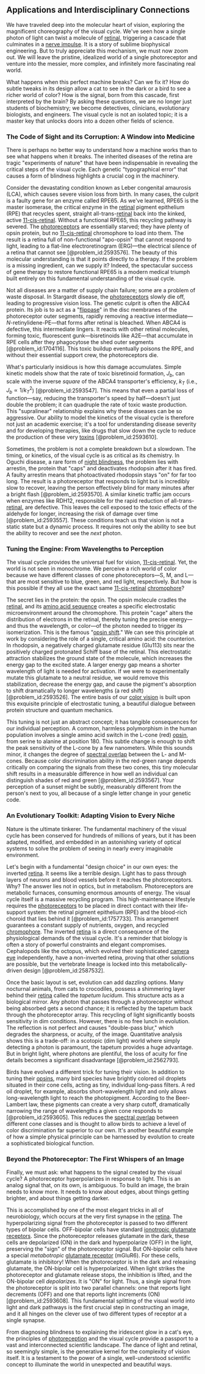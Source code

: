 ## Applications and Interdisciplinary Connections

We have traveled deep into the molecular heart of vision, exploring the magnificent choreography of the visual cycle. We've seen how a single photon of light can twist a molecule of [retinal](@article_id:177175), triggering a cascade that culminates in a [nerve impulse](@article_id:163446). It is a story of sublime biophysical engineering. But to truly appreciate this mechanism, we must now zoom out. We will leave the pristine, idealized world of a single photoreceptor and venture into the messier, more complex, and infinitely more fascinating real world.

What happens when this perfect machine breaks? Can we fix it? How do subtle tweaks in its design allow a cat to see in the dark or a bird to see a richer world of color? How is the signal, born from this cascade, first interpreted by the brain? By asking these questions, we are no longer just students of biochemistry; we become detectives, clinicians, evolutionary biologists, and engineers. The visual cycle is not an isolated topic; it is a master key that unlocks doors into a dozen other fields of science.

### The Code of Sight and its Corruption: A Window into Medicine

There is perhaps no better way to understand how a machine works than to see what happens when it breaks. The inherited diseases of the retina are tragic "experiments of nature" that have been indispensable in revealing the critical steps of the visual cycle. Each genetic "typographical error" that causes a form of blindness highlights a crucial cog in the machinery.

Consider the devastating condition known as Leber congenital amaurosis (LCA), which causes severe vision loss from birth. In many cases, the culprit is a faulty gene for an enzyme called RPE65. As we've learned, RPE65 is the master isomerase, the critical enzyme in the [retinal](@article_id:177175) pigment epithelium (RPE) that recycles spent, straight all-trans-[retinal](@article_id:177175) back into the kinked, active [11-cis-retinal](@article_id:178295). Without a functional RPE65, this recycling pathway is severed. The [photoreceptors](@article_id:151006) are essentially starved; they have plenty of opsin protein, but no [11-cis-retinal](@article_id:178295) chromophore to load into them. The result is a retina full of non-functional "apo-opsin" that cannot respond to light, leading to a flat-line electroretinogram (ERG)—the electrical silence of a retina that cannot see [@problem_id:2593576]. The beauty of this molecular understanding is that it points directly to a therapy. If the problem is a missing ingredient, can we supply it? Indeed, the spectacular success of gene therapy to restore functional RPE65 is a modern medical triumph built entirely on this fundamental understanding of the visual cycle.

Not all diseases are a matter of supply chain failure; some are a problem of waste disposal. In Stargardt disease, the [photoreceptors](@article_id:151006) slowly die off, leading to progressive vision loss. The genetic culprit is often the ABCA4 protein. Its job is to act as a "[flippase](@article_id:170137)" in the disc membranes of the photoreceptor outer segments, rapidly removing a reactive intermediate—*N*-retinylidene-PE—that forms after retinal is bleached. When ABCA4 is defective, this intermediate lingers. It reacts with other retinal molecules, forming toxic, fluorescent gunk—bisretinoids like A2E—that accumulate in RPE cells after they phagocytose the shed outer segments [@problem_id:1704116]. This toxic buildup eventually poisons the RPE, and without their essential support crew, the photoreceptors die.

What's particularly insidious is how this damage accumulates. Simple kinetic models show that the rate of toxic bisretinoid formation, $J_b$, can scale with the inverse *square* of the ABCA4 transporter's efficiency, $k_T$ (i.e., $J_b \propto 1/k_T^2$) [@problem_id:2593547]. This means that even a partial loss of function—say, reducing the transporter's speed by half—doesn't just double the problem; it can quadruple the rate of toxic waste production. This "supralinear" relationship explains why these diseases can be so aggressive. Our ability to model the kinetics of the visual cycle is therefore not just an academic exercise; it's a tool for understanding disease severity and for developing therapies, like drugs that slow down the cycle to reduce the production of these very [toxins](@article_id:162544) [@problem_id:2593610].

Sometimes, the problem is not a complete breakdown but a slowdown. The timing, or kinetics, of the visual cycle is as critical as its chemistry. In Oguchi disease, a rare form of [night blindness](@article_id:172539), the problem lies with arrestin, the protein that "caps" and deactivates rhodopsin after it has fired. A faulty arrestin means that photoactivated rhodopsin stays "on" for far too long. The result is a photoreceptor that responds to light but is incredibly slow to recover, leaving the person effectively blind for many minutes after a bright flash [@problem_id:2593570]. A similar kinetic traffic jam occurs when enzymes like RDH12, responsible for the rapid reduction of all-trans-[retinal](@article_id:177175), are defective. This leaves the cell exposed to the toxic effects of the aldehyde for longer, increasing the risk of damage over time [@problem_id:2593557]. These conditions teach us that vision is not a static state but a dynamic process. It requires not only the ability to see but the ability to recover and see the *next* photon.

### Tuning the Engine: From Wavelengths to Perception

The visual cycle provides the universal fuel for vision, [11-cis-retinal](@article_id:178295). Yet, the world is not seen in monochrome. We perceive a rich world of color because we have different classes of cone photoreceptors—S, M, and L—that are most sensitive to blue, green, and red light, respectively. But how is this possible if they all use the exact same [11-cis-retinal](@article_id:178295) [chromophore](@article_id:267742)?

The secret lies in the protein: the opsin. The opsin molecule cradles the [retinal](@article_id:177175), and its [amino acid sequence](@article_id:163261) creates a specific electrostatic microenvironment around the chromophore. This protein "cage" alters the distribution of electrons in the retinal, thereby tuning the precise energy—and thus the wavelength, or color—of the photon needed to trigger its isomerization. This is the famous "[opsin shift](@article_id:174042)." We can see this principle at work by considering the role of a single, critical amino acid: the counterion. In rhodopsin, a negatively charged glutamate residue (Glu113) sits near the positively charged protonated Schiff base of the retinal. This electrostatic attraction stabilizes the ground state of the molecule, which increases the energy gap to the excited state. A larger energy gap means a shorter wavelength of light is needed for activation. If we were to experimentally mutate this glutamate to a neutral residue, we would remove this stabilization, decrease the energy gap, and cause the pigment's absorption to shift dramatically to longer wavelengths (a red shift) [@problem_id:2593526]. The entire basis of our [color vision](@article_id:148909) is built upon this exquisite principle of electrostatic tuning, a beautiful dialogue between protein structure and quantum mechanics.

This tuning is not just an abstract concept; it has tangible consequences for our individual perception. A common, harmless polymorphism in the human population involves a single amino acid switch in the L-cone (red) [opsin](@article_id:174195), from serine to alanine at position 180. This subtle change is enough to shift the peak sensitivity of the L-cone by a few nanometers. While this sounds minor, it changes the degree of [spectral overlap](@article_id:170627) between the L- and M-cones. Because color discrimination ability in the red-green range depends critically on comparing the signals from these two cones, this tiny molecular shift results in a measurable difference in how well an individual can distinguish shades of red and green [@problem_id:2593567]. Your perception of a sunset might be subtly, measurably different from the person's next to you, all because of a single letter change in your genetic code.

### An Evolutionary Toolkit: Adapting Vision to Every Niche

Nature is the ultimate tinkerer. The fundamental machinery of the visual cycle has been conserved for hundreds of millions of years, but it has been adapted, modified, and embedded in an astonishing variety of optical systems to solve the problem of seeing in nearly every imaginable environment.

Let's begin with a fundamental "design choice" in our own eyes: the inverted [retina](@article_id:147917). It seems like a terrible design. Light has to pass through layers of neurons and blood vessels before it reaches the photoreceptors. Why? The answer lies not in optics, but in metabolism. Photoreceptors are metabolic furnaces, consuming enormous amounts of energy. The visual cycle itself is a massive recycling program. This high-maintenance lifestyle requires the [photoreceptors](@article_id:151006) to be placed in direct contact with their life-support system: the retinal pigment epithelium (RPE) and the blood-rich choroid that lies behind it [@problem_id:1757733]. This arrangement guarantees a constant supply of nutrients, oxygen, and recycled [chromophore](@article_id:267742). The inverted [retina](@article_id:147917) is a direct consequence of the physiological demands of the visual cycle. It's a reminder that biology is often a story of powerful constraints and elegant compromises. Cephalopods like the octopus, which evolved their sophisticated [camera eye](@article_id:264605) independently, have a non-inverted retina, proving that other solutions are possible, but the vertebrate lineage is locked into this metabolically-driven design [@problem_id:2587532].

Once the basic layout is set, evolution can add dazzling options. Many nocturnal animals, from cats to crocodiles, possess a shimmering layer behind their [retina](@article_id:147917) called the *tapetum lucidum*. This structure acts as a biological mirror. Any photon that passes through a photoreceptor without being absorbed gets a second chance; it is reflected by the tapetum back through the photoreceptor array. This recycling of light significantly boosts sensitivity in dim conditions. However, there is no free lunch in evolution. The reflection is not perfect and causes "double-pass blur," which degrades the sharpness, or acuity, of the image. Quantitative analysis shows this is a trade-off: in a scotopic (dim light) world where simply detecting a photon is paramount, the tapetum provides a huge advantage. But in bright light, where photons are plentiful, the loss of acuity for fine details becomes a significant disadvantage [@problem_id:2562793].

Birds have evolved a different trick for tuning their vision. In addition to tuning their [opsins](@article_id:190446), many bird species have brightly colored oil droplets situated in their cone cells, acting as tiny, individual long-pass filters. A red oil droplet, for example, absorbs short-wavelength light and only allows long-wavelength light to reach the photopigment. According to the Beer-Lambert law, these pigments can create a very sharp cutoff, dramatically narrowing the range of wavelengths a given cone responds to [@problem_id:2593605]. This reduces the [spectral overlap](@article_id:170627) between different cone classes and is thought to allow birds to achieve a level of color discrimination far superior to our own. It's another beautiful example of how a simple physical principle can be harnessed by evolution to create a sophisticated biological function.

### Beyond the Photoreceptor: The First Whispers of an Image

Finally, we must ask: what happens to the signal created by the visual cycle? A photoreceptor hyperpolarizes in response to light. This is an analog signal that, on its own, is ambiguous. To build an image, the brain needs to know more. It needs to know about edges, about things getting brighter, and about things getting darker.

This is accomplished by one of the most elegant tricks in all of neurobiology, which occurs at the very first synapse in the [retina](@article_id:147917). The hyperpolarizing signal from the photoreceptor is passed to two different types of bipolar cells. OFF-bipolar cells have standard [ionotropic glutamate receptors](@article_id:175959). Since the photoreceptor releases glutamate in the dark, these cells are depolarized (ON) in the dark and hyperpolarize (OFF) in the light, preserving the "sign" of the photoreceptor signal. But ON-bipolar cells have a special *metabotropic* [glutamate receptor](@article_id:163907) (mGluR6). For these cells, glutamate is inhibitory! When the photoreceptor is in the dark and releasing glutamate, the ON-bipolar cell is hyperpolarized. When light strikes the photoreceptor and glutamate release stops, the inhibition is lifted, and the ON-bipolar cell *depolarizes*. It is "ON" for light. Thus, a single signal from the photoreceptor is split into two parallel channels: one that reports light decrements (OFF) and one that reports light increments (ON) [@problem_id:2593608]. This fundamental splitting of the visual world into light and dark pathways is the first crucial step in constructing an image, and it all hinges on the clever use of two different types of receptor at a single synapse.

From diagnosing blindness to explaining the iridescent glow in a cat's eye, the principles of [photoreception](@article_id:150554) and the visual cycle provide a passport to a vast and interconnected scientific landscape. The dance of light and retinal, so seemingly simple, is the generative kernel for the complexity of vision itself. It is a testament to the power of a single, well-understood scientific concept to illuminate the world in unexpected and beautiful ways.